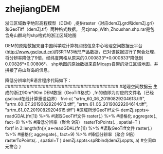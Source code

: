 # zhejiangDEM
浙江区域数字地形高程模型（DEM）,提供raster（对应demZj.grd和demZj.gri）和GeoTiff（demZj.tif）两种格式数据。
另zjmap_With_Zhoushan.shp.rar是包含舟山群岛的shp格式的浙江区域地图

DEM的原始数据来自中国科学院计算机网络信息中心地理空间数据云平台(http://www.gscloud.cn)的SRTM3地形产品数据，已对该数据进行了聚合处理，将分辨率降低了9倍，经纬度网格从原来的0.000833°*0.000833°降低到0.00826°*0.00806°。
shp地图的原始数据来自Micaps自带的浙江区域地图，并拼接了舟山群岛的信息。

降低分辨率的R语言程序代码如下：
##########################################
#地理空间数据云 生成的浙江90m*90m DEM数据（GeoTiff格式）,fn的值即为对应的文件名（已经gscloud在线计算重设边界）
fn<-c( "srtm_60_06_20190829204613.tiff", "srtm_60_07_20190829204613.tiff", "srtm_61_06_20190829204614.tiff", "srtm_61_07_20190829204615.tiff") #区域所涉GeoTiff文件
demZj.sppts<-readGDAL(fn[1]) %>%  #读取GeoTiff文件
      raster(.) %>%  #栅格化
      aggregate(., fact=9) %>%  #降低分辨率（聚合 9倍）
      rasterToPoints(. , spatial=T )  
for(f in 2:length(fn)){
   a<-readGDAL(fn[1]) %>%  #读取GeoTiff文件
      raster(.) %>%  #栅格化
      aggregate(., fact=9) %>%  #降低分辨率（聚合 9倍）
      rasterToPoints(. , spatial=T ) 
   demZj.sppts<spRbind(demZj.sppts, a)  #空间单元拼合
}
